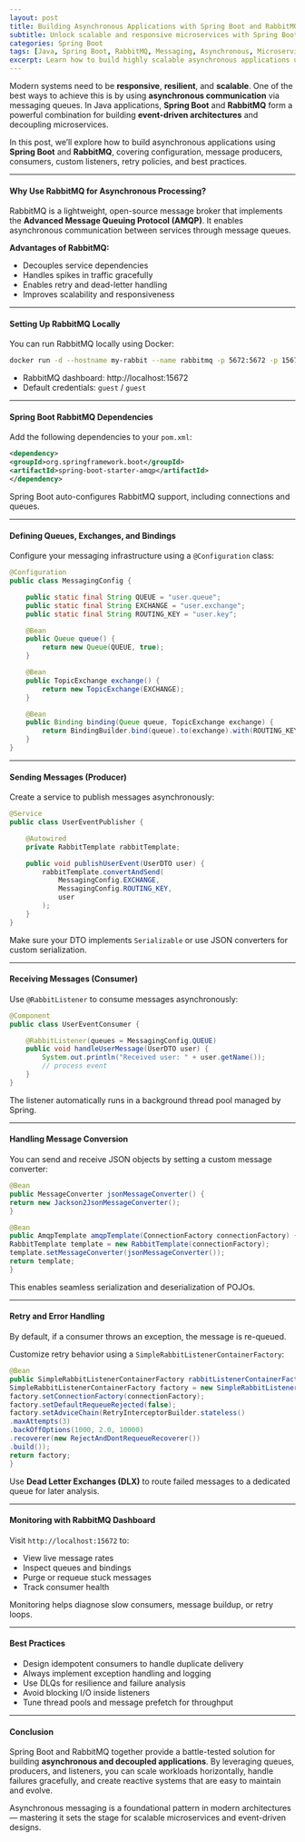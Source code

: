 ```yaml
---
layout: post
title: Building Asynchronous Applications with Spring Boot and RabbitMQ
subtitle: Unlock scalable and responsive microservices with Spring Boot and RabbitMQ-based message-driven architecture
categories: Spring Boot
tags: [Java, Spring Boot, RabbitMQ, Messaging, Asynchronous, Microservices, Queue]
excerpt: Learn how to build highly scalable asynchronous applications using Spring Boot and RabbitMQ. Implement message producers, consumers, queues, and retry strategies for robust event-driven systems.
---
```




Modern systems need to be **responsive**, **resilient**, and **scalable**. One of the best ways to achieve this is by using **asynchronous communication** via messaging queues. In Java applications, **Spring Boot** and **RabbitMQ** form a powerful combination for building **event-driven architectures** and decoupling microservices.

In this post, we’ll explore how to build asynchronous applications using **Spring Boot** and **RabbitMQ**, covering configuration, message producers, consumers, custom listeners, retry policies, and best practices.

---

#### Why Use RabbitMQ for Asynchronous Processing?

RabbitMQ is a lightweight, open-source message broker that implements the **Advanced Message Queuing Protocol (AMQP)**. It enables asynchronous communication between services through message queues.

**Advantages of RabbitMQ:**
- Decouples service dependencies
- Handles spikes in traffic gracefully
- Enables retry and dead-letter handling
- Improves scalability and responsiveness

---

#### Setting Up RabbitMQ Locally

You can run RabbitMQ locally using Docker:

```bash
docker run -d --hostname my-rabbit --name rabbitmq -p 5672:5672 -p 15672:15672 rabbitmq:3-management
```

- RabbitMQ dashboard: http://localhost:15672
- Default credentials: `guest` / `guest`

---

#### Spring Boot RabbitMQ Dependencies

Add the following dependencies to your `pom.xml`:

```xml
<dependency>
<groupId>org.springframework.boot</groupId>
<artifactId>spring-boot-starter-amqp</artifactId>
</dependency>
```

Spring Boot auto-configures RabbitMQ support, including connections and queues.

---

#### Defining Queues, Exchanges, and Bindings

Configure your messaging infrastructure using a `@Configuration` class:

```java
@Configuration
public class MessagingConfig {

    public static final String QUEUE = "user.queue";
    public static final String EXCHANGE = "user.exchange";
    public static final String ROUTING_KEY = "user.key";

    @Bean
    public Queue queue() {
        return new Queue(QUEUE, true);
    }

    @Bean
    public TopicExchange exchange() {
        return new TopicExchange(EXCHANGE);
    }

    @Bean
    public Binding binding(Queue queue, TopicExchange exchange) {
        return BindingBuilder.bind(queue).to(exchange).with(ROUTING_KEY);
    }
}
```

---

#### Sending Messages (Producer)

Create a service to publish messages asynchronously:

```java
@Service
public class UserEventPublisher {

    @Autowired
    private RabbitTemplate rabbitTemplate;

    public void publishUserEvent(UserDTO user) {
        rabbitTemplate.convertAndSend(
            MessagingConfig.EXCHANGE,
            MessagingConfig.ROUTING_KEY,
            user
        );
    }
}
```

Make sure your DTO implements `Serializable` or use JSON converters for custom serialization.

---

#### Receiving Messages (Consumer)

Use `@RabbitListener` to consume messages asynchronously:

```java
@Component
public class UserEventConsumer {

    @RabbitListener(queues = MessagingConfig.QUEUE)
    public void handleUserMessage(UserDTO user) {
        System.out.println("Received user: " + user.getName());
        // process event
    }
}
```

The listener automatically runs in a background thread pool managed by Spring.

---

#### Handling Message Conversion

You can send and receive JSON objects by setting a custom message converter:

```java
@Bean
public MessageConverter jsonMessageConverter() {
return new Jackson2JsonMessageConverter();
}

@Bean
public AmqpTemplate amqpTemplate(ConnectionFactory connectionFactory) {
RabbitTemplate template = new RabbitTemplate(connectionFactory);
template.setMessageConverter(jsonMessageConverter());
return template;
}
```

This enables seamless serialization and deserialization of POJOs.

---

#### Retry and Error Handling

By default, if a consumer throws an exception, the message is re-queued.

Customize retry behavior using a `SimpleRabbitListenerContainerFactory`:

```java
@Bean
public SimpleRabbitListenerContainerFactory rabbitListenerContainerFactory(ConnectionFactory connectionFactory) {
SimpleRabbitListenerContainerFactory factory = new SimpleRabbitListenerContainerFactory();
factory.setConnectionFactory(connectionFactory);
factory.setDefaultRequeueRejected(false);
factory.setAdviceChain(RetryInterceptorBuilder.stateless()
.maxAttempts(3)
.backOffOptions(1000, 2.0, 10000)
.recoverer(new RejectAndDontRequeueRecoverer())
.build());
return factory;
}
```

Use **Dead Letter Exchanges (DLX)** to route failed messages to a dedicated queue for later analysis.

---

#### Monitoring with RabbitMQ Dashboard

Visit `http://localhost:15672` to:
- View live message rates
- Inspect queues and bindings
- Purge or requeue stuck messages
- Track consumer health

Monitoring helps diagnose slow consumers, message buildup, or retry loops.

---

#### Best Practices

- Design idempotent consumers to handle duplicate delivery
- Always implement exception handling and logging
- Use DLQs for resilience and failure analysis
- Avoid blocking I/O inside listeners
- Tune thread pools and message prefetch for throughput

---

#### Conclusion

Spring Boot and RabbitMQ together provide a battle-tested solution for building **asynchronous and decoupled applications**. By leveraging queues, producers, and listeners, you can scale workloads horizontally, handle failures gracefully, and create reactive systems that are easy to maintain and evolve.

Asynchronous messaging is a foundational pattern in modern architectures — mastering it sets the stage for scalable microservices and event-driven designs.
